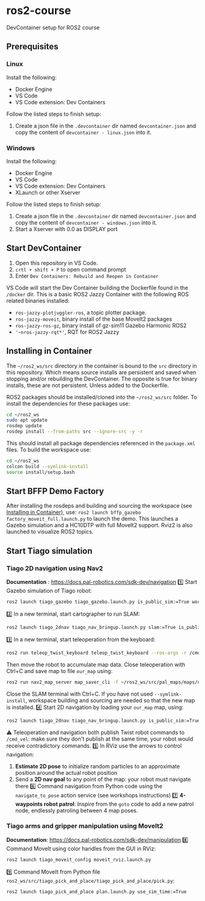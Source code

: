 # ros2-course
DevContainer setup for ROS2 course


## Prerequisites

### Linux
Install the following:
- Docker Engine
- VS Code
- VS Code extension: Dev Containers

Follow the listed steps to finish setup:
1. Create a json file in the `.devcontainer` dir named `devcontainer.json` and copy the content of `devcontainer - linux.json` into it. 

### Windows
Install the following:
- Docker Engine
- VS Code
- VS Code extension: Dev Containers
- XLaunch or other Xserver

Follow the listed steps to finish setup:
1. Create a json file in the `.devcontainer` dir named `devcontainer.json` and copy the content of `devcontainer - windows.json` into it. 
2. Start a Xserver with 0.0 as DISPLAY port

## Start DevContainer
1. Open this repository in VS Code.
2. `crtl + shift + P` to open command prompt
3. Enter `Dev Containers: Rebuild and Reopen in Container` 

VS Code will start the Dev Container building the Dockerfile found in the `/docker` dir. This is a basic ROS2 Jazzy Container with the following ROS related binaries installed:
- `ros-jazzy-plotjuggler-ros`, a topic plotter package.
- `ros-jazzy-moveit`, binary install of the base MoveIt2 packages
- `ros-jazzy-ros-gz`, binary install of gz-sim11 Gazebo Harmonic ROS2
- `'~nros-jazzy-rqt*'`, RQT for ROS2 Jazzy

## Installing in Container
The `~/ros2_ws/src` directory in the container is bound to the `src` directory in this repository. Which means source installs are persistent and saved when stopping and/or rebuilding the DevContainer.
The opposite is true for binary installs, these are not persistent. Unless added to the Dockerfile. 

ROS2 packages should be installed/cloned into the `~/ros2_ws/src` folder. 
To install the dependencies for these packages use:
``` bash
cd ~/ros2_ws
sudo apt update
rosdep update
rosdep install --from-paths src --ignore-src -y -r
```
This should install all package dependencies referenced in the `package.xml` files.
To build the workspace use:
``` bash
cd ~/ros2_ws
colcon build --symlink-install
source install/setup.bash
```

## Start BFFP Demo Factory
After installing the rosdeps and building and sourcing the workspace (see [Installing in Container](#installing-in-container)), use: `ros2 launch bffp_gazebo factory_moveit_full.launch.py` to launch the demo. This launches a Gazebo simulation and a HC10DTP with full MoveIt2 support. Rviz2 is also launched to visualize ROS2 topics.

## Start Tiago simulation
### Tiago 2D navigation using Nav2
**Documentation** : https://docs.pal-robotics.com/sdk-dev/navigation
1️⃣ Start Gazebo simulation of Tiago robot:
``` bash
ros2 launch tiago_gazebo tiago_gazebo.launch.py is_public_sim:=True world_name:=house_pick_and_place
```
2️⃣ In a new terminal, start cartographer to run SLAM:
``` bash
ros2 launch tiago_2dnav tiago_nav_bringup.launch.py slam:=True is_public_sim:=True
```
3️⃣ In a new terminal, start teleoperation from the keyboard:
``` bash
ros2 run teleop_twist_keyboard teleop_twist_keyboard --ros-args -r /cmd_vel:=/key_vel
```
Then move the robot to accumulate map data.
Close teleoperation with Ctrl+C and save map to file `our_map` using:
``` bash
ros2 run nav2_map_server map_saver_cli -f ~/ros2_ws/src/pal_maps/maps/our_map/map
```
Close the SLAM terminal with Ctrl+C.
If you have not used `--symlink-install`, workspace building and sourcing are needed so that the new map is installed.
4️⃣ Start 2D navigation by loading your `our_map` map, using:
``` bash
ros2 launch tiago_2dnav tiago_nav_bringup.launch.py is_public_sim:=True world_name:=our_map
```
⚠️ Teleoperation and navigation both publish Twist robot commands to `/cmd_vel`: make sure they don't publish at the same time, your robot would receive contradictory commands.
5️⃣ In RViz use the arrows to control navigation:
1. **Estimate 2D pose** to initialize random particles to an approximate position around the actual robot position
2. Send a **2D nav goal** to any point of the map: your robot must navigate there
6️⃣ Command navigation from Python code using the `navigate_to_pose` action service (see workshops instructions)
7️⃣ **4-waypoints robot patrol**: Inspire from the `goto` code to add a new patrol node, endlessly patroling between 4 map poses.  

### Tiago arms and gripper manipulation using MoveIt2
**Documentation**: https://docs.pal-robotics.com/sdk-dev/manipulation
8️⃣ Command MoveIt using color handles from the GUI in RViz:
```bash
ros2 launch tiago_moveit_config moveit_rviz.launch.py
```
9️⃣ Command MoveIt from Python file `ros2_ws/src/tiago_pick_and_place/tiago_pick_and_place/pick.py`:

```bash
ros2 launch tiago_pick_and_place plan.launch.py use_sim_time:=True
```
